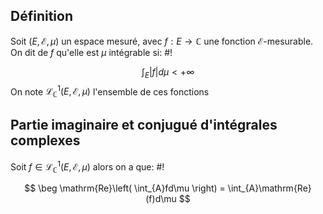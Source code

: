 ## Définition
Soit $(E, \mathcal E, \mu)$ un espace mesuré, avec $f: E \to \mathbb C$ une fonction $\mathcal E$-mesurable.
On dit de $f$ qu'elle est $\mu$ intégrable si: #!

$$
\int_{E}|f|d\mu < +\infty
$$
On note $\mathcal L^1_{\mathbb{C}}(E, \mathcal E, \mu)$ l'ensemble de ces fonctions

## Partie imaginaire et conjugué d'intégrales complexes
Soit $f \in \mathcal L^1_{\mathbb{C}}(E, \mathcal E, \mu)$ alors on a que: #!

$$
\beg
\mathrm{Re}\left( \int_{A}fd\mu \right) = \int_{A}\mathrm{Re}(f)d\mu
$$